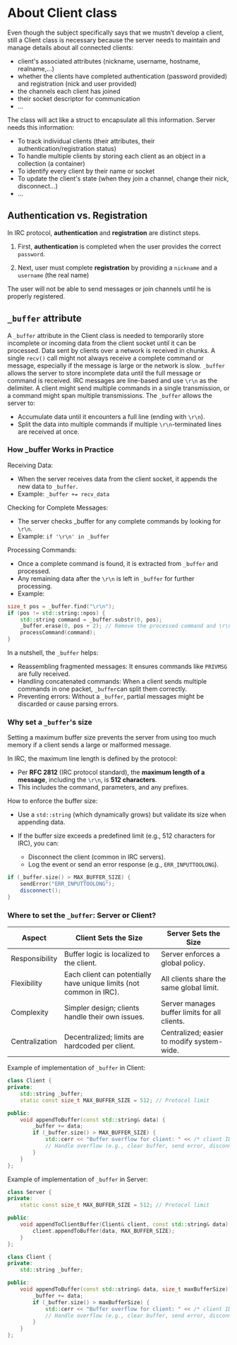 # About Client class

Even though the subject specifically says that we mustn’t develop a client, still a Client class is necessary because the server needs to maintain and manage details about all connected clients:

- client's associated attributes (nickname, username, hostname, realname,...)
- whether the clients have completed authentication (password provided) and registration (nick and user provided)
- the channels each client has joined
- their socket descriptor for communication
- ...

The class will act like a struct to encapsulate all this information. Server needs this information:

- To track individual clients (their attributes, their authentication/registration status)
- To handle multiple clients by storing each client as an object in a collection (a container)
- To identify every client by their name or socket
- To update the client's state (when they join a channel, change their nick, disconnect...)
- ...

## Authentication vs. Registration

In IRC protocol, **authentication** and **registration** are distinct steps.

1. First, **authentication** is completed when the user provides the correct `password`.

2. Next, user must complete **registration** by providing a `nickname` and a `username` (the real name)

The user will not be able to send messages or join channels until he is properly registered.

## `_buffer` attribute

A `_buffer` attribute in the Client class is needed to temporarily store incomplete or incoming data from the client socket until it can be processed.
Data sent by clients over a network is received in chunks. A single `recv()` call might not always receive a complete command or message, especially if the message is large or the network is slow. `_buffer` allows the server to store incomplete data until the full message or command is received.
IRC messages are line-based and use `\r\n` as the delimiter. A client might send multiple commands in a single transmission, or a command might span multiple transmissions. The `_buffer` allows the server to:

- Accumulate data until it encounters a full line (ending with `\r\n`).
- Split the data into multiple commands if multiple `\r\n`-terminated lines are received at once.

### How _buffer Works in Practice

Receiving Data:

- When the server receives data from the client socket, it appends the new data to `_buffer`.
- Example: `_buffer += recv_data`

Checking for Complete Messages:

- The server checks _buffer for any complete commands by looking for `\r\n`.
- Example: `if '\r\n' in _buffer`

Processing Commands:

- Once a complete command is found, it is extracted from `_buffer` and processed.
- Any remaining data after the `\r\n` is left in `_buffer` for further processing. 
- Example:

```c++
size_t pos = _buffer.find("\r\n");
if (pos != std::string::npos) {
    std::string command = _buffer.substr(0, pos);
    _buffer.erase(0, pos + 2); // Remove the processed command and \r\n
    processCommand(command);
}
```

In a nutshell, the `_buffer` helps:

- Reassembling fragmented messages: It ensures commands like `PRIVMSG` are fully received.
- Handling concatenated commands: When a client sends multiple commands in one packet, `_buffer`can split them correctly.
- Preventing errors: Without a `_buffer`, partial messages might be discarded or cause parsing errors.

### Why set a `_buffer`'s size

Setting a maximum buffer size prevents the server from using too much memory if a client sends a large or malformed message.

In IRC, the maximum line length is defined by the protocol:

- Per **RFC 2812** (IRC protocol standard), the **maximum length of a message**, including the `\r\n`, is **512 characters**.
- This includes the command, parameters, and any prefixes.

How to enforce the buffer size:

- Use a `std::string` (which dynamically grows) but validate its size when appending data.
- If the buffer size exceeds a predefined limit (e.g., 512 characters for IRC), you can:

    * Disconnect the client (common in IRC servers).
    * Log the event or send an error response (e.g., `ERR_INPUTTOOLONG`).

```c++
if (_buffer.size() > MAX_BUFFER_SIZE) {
    sendError("ERR_INPUTTOOLONG");
    disconnect();
}
```

### Where to set the `_buffer`: Server or Client?

| Aspect | Client Sets the Size | Server Sets the Size |
| --- | --- | --- |
| Responsibility | Buffer logic is localized to the client. | Server enforces a global policy. |
| Flexibility | Each client can potentially have unique limits (not common in IRC). | All clients share the same global limit. |
| Complexity | Simpler design; clients handle their own issues. | Server manages buffer limits for all clients. |
| Centralization | Decentralized; limits are hardcoded per client. | Centralized; easier to modify system-wide. |

Example of implementation of `_buffer` in Client:

```c++
class Client {
private:
    std::string _buffer;
    static const size_t MAX_BUFFER_SIZE = 512; // Protocol limit

public:
    void appendToBuffer(const std::string& data) {
        _buffer += data;
        if (_buffer.size() > MAX_BUFFER_SIZE) {
            std::cerr << "Buffer overflow for client: " << /* client ID */ std::endl;
            // Handle overflow (e.g., clear buffer, send error, disconnect client)
        }
    }
};
```

Example of implementation of `_buffer` in Server:

```c++
class Server {
private:
    static const size_t MAX_BUFFER_SIZE = 512; // Protocol limit

public:
    void appendToClientBuffer(Client& client, const std::string& data) {
        client.appendToBuffer(data, MAX_BUFFER_SIZE);
    }
};

class Client {
private:
    std::string _buffer;

public:
    void appendToBuffer(const std::string& data, size_t maxBufferSize) {
        _buffer += data;
        if (_buffer.size() > maxBufferSize) {
            std::cerr << "Buffer overflow for client: " << /* client ID */ std::endl;
            // Handle overflow (e.g., clear buffer, send error, disconnect client)
        }
    }
};
```